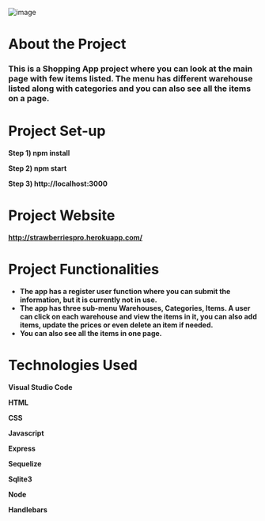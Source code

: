 ![image](https://user-images.githubusercontent.com/76002896/171682413-af2c2131-6803-41c8-92bc-990df6140806.png)


# About the Project
### This is a Shopping App project where you can look at the main page with few items listed. The menu has different warehouse listed along with categories and you can also see all the items on a page.

# Project Set-up

**Step 1) npm install**

**Step 2) npm start**

**Step 3) http://localhost:3000**

# Project Website

**http://strawberriespro.herokuapp.com/**

# Project Functionalities

* **The app has a register user function where you can submit the information, but it is currently not in use.**
* **The app has three sub-menu Warehouses, Categories, Items. A user can click on each warehouse and view the items in it, you can also add items, update the prices or even delete an item if needed.**
* **You can also see all the items in one page.**

# Technologies Used

**Visual Studio Code**

**HTML**

**CSS**

**Javascript**

**Express**

**Sequelize**

**Sqlite3**

**Node**

**Handlebars**
